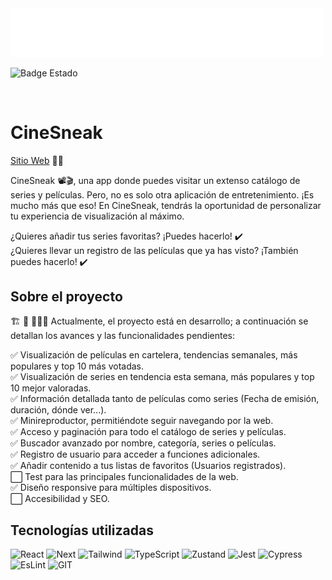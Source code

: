 
<img src="./docs/logo.png" width="500"/>

<br/>

![Badge Estado](https://img.shields.io/badge/ESTADO-En_Desarrollo-orange)

<br/>

# CineSneak

[Sitio Web](https://cinesneak.vercel.app/) 🔗🌐

CineSneak 📽️🎬, una app donde puedes visitar un extenso catálogo de series y películas. Pero, no es solo otra aplicación de entretenimiento. 
¡Es mucho más que eso! En CineSneak, tendrás la oportunidad de personalizar tu experiencia de visualización al máximo.

¿Quieres añadir tus series favoritas? ¡Puedes hacerlo! ✔️  
¿Quieres llevar un registro de las películas que ya has visto? ¡También puedes hacerlo! ✔️

## Sobre el proyecto

🏗️ 🚧 👷🏻‍♀️ Actualmente, el proyecto está en desarrollo; a continuación se detallan los avances y las funcionalidades pendientes:

✅ Visualización de películas en cartelera, tendencias semanales, más populares y top 10 más votadas.  
✅ Visualización de series en tendencia esta semana, más populares y top 10 mejor valoradas.  
✅ Información detallada tanto de películas como series (Fecha de emisión, duración, dónde ver...).  
✅ Minireproductor, permitiéndote seguir navegando por la web.  
✅ Acceso y paginación para todo el catálogo de series y películas.  
✅ Buscador avanzado por nombre, categoría, series o películas.  
✅ Registro de usuario para acceder a funciones adicionales.  
✅ Añadir contenido a tus listas de favoritos (Usuarios registrados).  
⬜ Test para las principales funcionalidades de la web.  
✅ Diseño responsive para múltiples dispositivos.  
⬜ Accesibilidad y SEO.

## Tecnologías utilizadas
![React](https://img.shields.io/badge/React-61DAFB.svg?style=for-the-badge&logo=React&logoColor=black)
![Next](https://img.shields.io/badge/Next.js-000000.svg?style=for-the-badge&logo=nextdotjs&logoColor=white)
![Tailwind](https://img.shields.io/badge/Tailwind%20CSS-06B6D4.svg?style=for-the-badge&logo=Tailwind-CSS&logoColor=white)
![TypeScript](https://img.shields.io/badge/TypeScript-3178C6.svg?style=for-the-badge&logo=TypeScript&logoColor=white)
![Zustand](https://img.shields.io/badge/zustand-%2320232a.svg?style=for-the-badge&logo=redux&logoColor=%2361DAFB)
![Jest](https://img.shields.io/badge/Jest-C21325.svg?style=for-the-badge&logo=Jest&logoColor=white)
![Cypress](https://img.shields.io/badge/Cypress-69D3A7.svg?style=for-the-badge&logo=Cypress&logoColor=white)
![EsLint](https://img.shields.io/badge/ESLint-4B32C3.svg?style=for-the-badge&logo=ESLint&logoColor=white)
![GIT](https://img.shields.io/badge/Git-F05032.svg?style=for-the-badge&logo=Git&logoColor=white)
